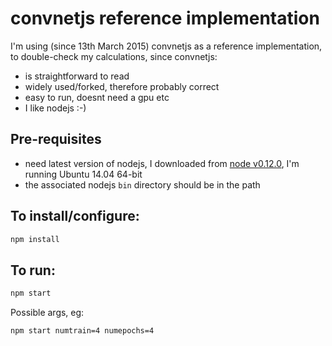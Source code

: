 # convnetjs reference implementation

I'm using (since 13th March 2015) convnetjs as a reference implementation, to double-check
my calculations, since convnetjs:

 - is straightforward to read
 - widely used/forked, therefore probably correct
 - easy to run, doesnt need a gpu etc
 - I like nodejs :-)

## Pre-requisites

* need latest version of nodejs, I downloaded from [node v0.12.0](http://nodejs.org/dist/v0.12.0/node-v0.12.0-linux-x64.tar.gz), I'm running Ubuntu 14.04 64-bit
* the associated nodejs `bin` directory should be in the path

## To install/configure:

```bash
npm install
```

## To run:

```bash
npm start
```

Possible args, eg:
```bash
npm start numtrain=4 numepochs=4
```

